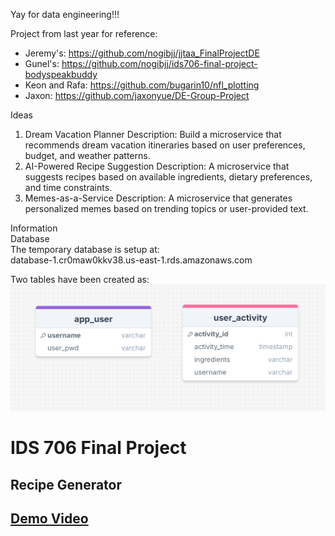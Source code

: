 Yay for data engineering!!!  

Project from last year for reference:
- Jeremy's: https://github.com/nogibjj/jjtaa_FinalProjectDE  
- Gunel's: https://github.com/nogibjj/ids706-final-project-bodyspeakbuddy  
- Keon and Rafa: https://github.com/bugarin10/nfl_plotting
- Jaxon: https://github.com/jaxonyue/DE-Group-Project



Ideas
1. Dream Vacation Planner
Description: Build a microservice that recommends dream vacation itineraries based on user preferences, budget, and weather patterns.
2. AI-Powered Recipe Suggestion
Description: A microservice that suggests recipes based on available ingredients, dietary preferences, and time constraints.
3. Memes-as-a-Service
Description: A microservice that generates personalized memes based on trending topics or user-provided text.


Information   
Database   
The temporary database is setup at:    
database-1.cr0maw0kkv38.us-east-1.rds.amazonaws.com     

Two tables have been created as:    
![Database](images/database_structure.png)

# IDS 706 Final Project
## Recipe Generator

## [Demo Video](https://www.youtube.com/)
